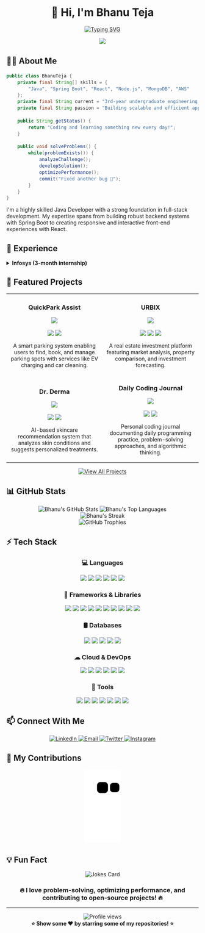 # <div align="center">👋 Hi, I'm Bhanu Teja</div>

<div align="center">
  
[![Typing SVG](https://readme-typing-svg.herokuapp.com?font=Fira+Code&pause=1000&color=0969DA&center=true&vCenter=true&width=435&lines=Java+Developer;Spring+Boot+Expert;Full+Stack+Engineer;Problem+Solver;Open+Source+Enthusiast)](https://git.io/typing-svg)

<img src="https://media.giphy.com/media/v1.Y2lkPTc5MGI3NjExNmQ5OTBjMzIyOGM0MWRkYTk3MjI1OTFkNGIyOGY0ZWU1ZDMwMTk0ZCZlcD12MV9pbnRlcm5hbF9naWZzX2dpZklkJmN0PWc/qgQUggAC3Pfv687qPC/giphy.gif" width="280px" />
</div>

## 👨‍💻 About Me
```java
public class BhanuTeja {
    private final String[] skills = {
        "Java", "Spring Boot", "React", "Node.js", "MongoDB", "AWS"
    };
    private final String current = "3rd-year undergraduate engineering student";
    private final String passion = "Building scalable and efficient applications";
    
    public String getStatus() {
        return "Coding and learning something new every day!";
    }
    
    public void solveProblems() {
        while(problemExists()) {
            analyzeChallenge();
            developSolution();
            optimizePerformance();
            commit("Fixed another bug 🐞");
        }
    }
}
```

I'm a highly skilled Java Developer with a strong foundation in full-stack development. My expertise spans from building robust backend systems with Spring Boot to creating responsive and interactive front-end experiences with React.

## 💼 Experience

<details>
<summary><b>Infosys (3-month internship)</b></summary>
<br>
<ul>
  <li>Developed and maintained RESTful APIs using <b>Spring Boot</b></li>
  <li>Served as a <b>Scrum Master</b> for a team of 5 developers</li>
  <li>Implemented CI/CD pipelines with <b>Jenkins</b> and <b>Docker</b></li>
  <li>Optimized database queries resulting in a 35% improvement in API response time</li>
</ul>
</details>

## 🚀 Featured Projects

<table>
  <tr>
    <td width="50%">
      <h3 align="center">QuickPark Assist</h3>
      <div align="center">
        <a href="https://github.com/kokkondaBhanuteja/quick-park-assist">
          <img src="https://img.shields.io/badge/Code-View-brightgreen?style=for-the-badge&logo=github">
        </a>
        <p>
          <img src="https://img.shields.io/badge/Java-ED8B00?style=for-the-badge&logo=java&logoColor=white">
          <img src="https://img.shields.io/badge/Spring-6DB33F?style=for-the-badge&logo=spring&logoColor=white">
        </p>
        <p>A smart parking system enabling users to find, book, and manage parking spots with services like EV charging and car cleaning.</p>
      </div>
    </td>
    <td width="50%">
      <h3 align="center">URBIX</h3>
      <div align="center">
        <a href="#">
          <img src="https://img.shields.io/badge/Code-View-brightgreen?style=for-the-badge&logo=github">
        </a>
        <p>
          <img src="https://img.shields.io/badge/React-20232A?style=for-the-badge&logo=react&logoColor=61DAFB">
          <img src="https://img.shields.io/badge/Node.js-339933?style=for-the-badge&logo=nodedotjs&logoColor=white">
          <img src="https://img.shields.io/badge/MongoDB-4EA94B?style=for-the-badge&logo=mongodb&logoColor=white">
        </p>
        <p>A real estate investment platform featuring market analysis, property comparison, and investment forecasting.</p>
      </div>
    </td>
  </tr>
  <tr>
    <td width="50%">
      <h3 align="center">Dr. Derma</h3>
      <div align="center">
        <a href="#">
          <img src="https://img.shields.io/badge/Code-View-brightgreen?style=for-the-badge&logo=github">
        </a>
        <p>
          <img src="https://img.shields.io/badge/React-20232A?style=for-the-badge&logo=react&logoColor=61DAFB">
          <img src="https://img.shields.io/badge/TensorFlow-FF6F00?style=for-the-badge&logo=TensorFlow&logoColor=white">
        </p>
        <p>AI-based skincare recommendation system that analyzes skin conditions and suggests personalized treatments.</p>
      </div>
    </td>
    <td width="50%">
      <h3 align="center">Daily Coding Journal</h3>
      <div align="center">
        <a href="https://github.com/kokkondaBhanuteja/Daily-Coding-Journal">
          <img src="https://img.shields.io/badge/Code-View-brightgreen?style=for-the-badge&logo=github">
        </a>
        <p>
          <img src="https://img.shields.io/badge/Java-ED8B00?style=for-the-badge&logo=java&logoColor=white">
          <img src="https://img.shields.io/badge/DSA-007396?style=for-the-badge&logoColor=white">
        </p>
        <p>Personal coding journal documenting daily programming practice, problem-solving approaches, and algorithmic thinking.</p>
      </div>
    </td>
  </tr>
</table>

<p align="center">
  <a href="https://github.com/kokkondaBhanuteja?tab=repositories">
    <img src="https://img.shields.io/badge/View%20All%20Projects-1f6feb?style=for-the-badge" alt="View All Projects" />
  </a>
</p>

## 📊 GitHub Stats

<div align="center">
  <img src="https://github-readme-stats.vercel.app/api?username=kokkondaBhanuteja&show_icons=true&theme=tokyonight&hide_border=true&count_private=true" alt="Bhanu's GitHub Stats" height="170"/>
  <img src="https://github-readme-stats.vercel.app/api/top-langs/?username=kokkondaBhanuteja&layout=compact&theme=tokyonight&hide_border=true" alt="Bhanu's Top Languages" height="170"/>
</div>

<div align="center">
  <img src="https://github-readme-streak-stats.herokuapp.com/?user=kokkondaBhanuteja&theme=tokyonight&hide_border=true" alt="Bhanu's Streak" />
</div>

<div align="center">
  <img src="https://github-profile-trophy.vercel.app/?username=kokkondaBhanuteja&theme=nord&no-frame=true&margin-w=15&margin-h=15" alt="GitHub Trophies" />
</div>

## ⚡ Tech Stack

<div align="center">

### 💻 Languages
<p>
  <img src="https://img.shields.io/badge/Java-ED8B00?style=for-the-badge&logo=java&logoColor=white" />
  <img src="https://img.shields.io/badge/JavaScript-F7DF1E?style=for-the-badge&logo=javascript&logoColor=black" />
  <img src="https://img.shields.io/badge/TypeScript-007ACC?style=for-the-badge&logo=typescript&logoColor=white" />
  <img src="https://img.shields.io/badge/HTML5-E34F26?style=for-the-badge&logo=html5&logoColor=white" />
  <img src="https://img.shields.io/badge/CSS3-1572B6?style=for-the-badge&logo=css3&logoColor=white" />
  <img src="https://img.shields.io/badge/Python-3776AB?style=for-the-badge&logo=python&logoColor=white" />
</p>

### 🚀 Frameworks & Libraries
<p>
  <img src="https://img.shields.io/badge/Spring-6DB33F?style=for-the-badge&logo=spring&logoColor=white" />
  <img src="https://img.shields.io/badge/Spring_Boot-6DB33F?style=for-the-badge&logo=spring-boot&logoColor=white" />
  <img src="https://img.shields.io/badge/Hibernate-59666C?style=for-the-badge&logo=hibernate&logoColor=white" />
  <img src="https://img.shields.io/badge/React-20232A?style=for-the-badge&logo=react&logoColor=61DAFB" />
  <img src="https://img.shields.io/badge/Redux-593D88?style=for-the-badge&logo=redux&logoColor=white" />
  <img src="https://img.shields.io/badge/Node.js-339933?style=for-the-badge&logo=nodedotjs&logoColor=white" />
  <img src="https://img.shields.io/badge/Express.js-000000?style=for-the-badge&logo=express&logoColor=white" />
  <img src="https://img.shields.io/badge/Bootstrap-563D7C?style=for-the-badge&logo=bootstrap&logoColor=white" />
  <img src="https://img.shields.io/badge/Tailwind_CSS-38B2AC?style=for-the-badge&logo=tailwind-css&logoColor=white" />
  <img src="https://img.shields.io/badge/Material--UI-0081CB?style=for-the-badge&logo=material-ui&logoColor=white" />
</p>

### 🛢️ Databases
<p>
  <img src="https://img.shields.io/badge/MongoDB-4EA94B?style=for-the-badge&logo=mongodb&logoColor=white" />
  <img src="https://img.shields.io/badge/PostgreSQL-316192?style=for-the-badge&logo=postgresql&logoColor=white" />
  <img src="https://img.shields.io/badge/MySQL-4479A1?style=for-the-badge&logo=mysql&logoColor=white" />
  <img src="https://img.shields.io/badge/Oracle-F80000?style=for-the-badge&logo=oracle&logoColor=white" />
  <img src="https://img.shields.io/badge/Redis-DC382D?style=for-the-badge&logo=redis&logoColor=white" />
</p>

### ☁ Cloud & DevOps
<p>
  <img src="https://img.shields.io/badge/AWS-232F3E?style=for-the-badge&logo=amazon-aws&logoColor=white" />
  <img src="https://img.shields.io/badge/Docker-2CA5E0?style=for-the-badge&logo=docker&logoColor=white" />
  <img src="https://img.shields.io/badge/Kubernetes-326CE5?style=for-the-badge&logo=kubernetes&logoColor=white" />
  <img src="https://img.shields.io/badge/Jenkins-D24939?style=for-the-badge&logo=Jenkins&logoColor=white" />
  <img src="https://img.shields.io/badge/Grafana-F46800?style=for-the-badge&logo=grafana&logoColor=white" />
  <img src="https://img.shields.io/badge/Prometheus-E6522C?style=for-the-badge&logo=Prometheus&logoColor=white" />
</p>

### 🧰 Tools
<p>
  <img src="https://img.shields.io/badge/Git-F05032?style=for-the-badge&logo=git&logoColor=white" />
  <img src="https://img.shields.io/badge/GitHub-100000?style=for-the-badge&logo=github&logoColor=white" />
  <img src="https://img.shields.io/badge/Postman-FF6C37?style=for-the-badge&logo=Postman&logoColor=white" />
  <img src="https://img.shields.io/badge/Jira-0052CC?style=for-the-badge&logo=Jira&logoColor=white" />
  <img src="https://img.shields.io/badge/Swagger-85EA2D?style=for-the-badge&logo=Swagger&logoColor=white" />
  <img src="https://img.shields.io/badge/IntelliJ_IDEA-000000?style=for-the-badge&logo=intellij-idea&logoColor=white" />
  <img src="https://img.shields.io/badge/VSCode-0078D4?style=for-the-badge&logo=visual%20studio%20code&logoColor=white" />
</p>
</div>

## 📫 Connect With Me

<div align="center">
  <a href="https://www.linkedin.com/in/kokkonda-bhanuteja-73a7b7214/">
    <img src="https://img.shields.io/badge/LinkedIn-0077B5?style=for-the-badge&logo=linkedin&logoColor=white" alt="LinkedIn" />
  </a>
  <a href="mailto:bhanu.teja@example.com">
    <img src="https://img.shields.io/badge/Email-D14836?style=for-the-badge&logo=gmail&logoColor=white" alt="Email" />
  </a>
  <a href="https://twitter.com/bhanu_teja">
    <img src="https://img.shields.io/badge/Twitter-1DA1F2?style=for-the-badge&logo=twitter&logoColor=white" alt="Twitter" />
  </a>
  <a href="https://www.instagram.com/bhanu_teja/">
    <img src="https://img.shields.io/badge/Instagram-E4405F?style=for-the-badge&logo=instagram&logoColor=white" alt="Instagram" />
  </a>
</div>

## 🔄 My Contributions

<div align="center">
  <img src="https://github.com/kokkondaBhanuteja/kokkondaBhanuteja/blob/output/github-contribution-grid-snake.svg" alt="snake gif" />
</div>

## 💡 Fun Fact

<div align="center">
  <img src="https://readme-jokes.vercel.app/api?theme=tokyonight" alt="Jokes Card" />
</div>

<div align="center">
  <h3>🔥 I love problem-solving, optimizing performance, and contributing to open-source projects! 🔥</h3>
</div>

---

<div align="center">
  <img src="https://komarev.com/ghpvc/?username=kokkondaBhanuteja&style=flat-square&color=blue" alt="Profile views"/>
  <br/>
  <strong>⭐ Show some ❤️ by starring some of my repositories! ⭐</strong>
</div>
